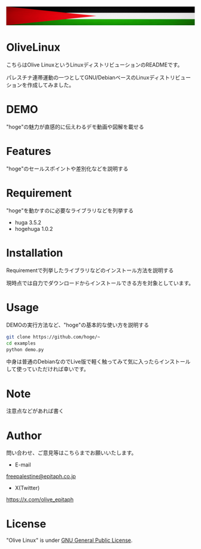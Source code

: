 [![Olive Linx](palestine-flag-banner.png)](https://github.com/freepalestine-epitaph/OliveLinux)

# OliveLinux
こちらはOlive LinuxというLinuxディストリビューションのREADMEです。

パレスチナ連帯運動の一つとしてGNU/DebianベースのLinuxディストリビューションを作成してみました。

# DEMO

"hoge"の魅力が直感的に伝えわるデモ動画や図解を載せる

# Features

"hoge"のセールスポイントや差別化などを説明する

# Requirement

"hoge"を動かすのに必要なライブラリなどを列挙する

* huga 3.5.2
* hogehuga 1.0.2



# Installation

Requirementで列挙したライブラリなどのインストール方法を説明する

現時点では自力でダウンロードからインストールできる方を対象としています。


# Usage

DEMOの実行方法など、"hoge"の基本的な使い方を説明する

```bash
git clone https://github.com/hoge/~
cd examples
python demo.py
```
中身は普通のDebianなのでLive版で軽く触ってみて気に入ったらインストールして使っていただければ幸いです。

# Note

注意点などがあれば書く

# Author

問い合わせ、ご意見等はこちらまでお願いいたします。

* E-mail

freepalestine@epitaph.co.jp

* X(Twitter)

https://x.com/olive_epitaph

# License
"Olive Linux" is under [GNU General Public License](https://en.wikipedia.org/wiki/GNU_General_Public_License).
